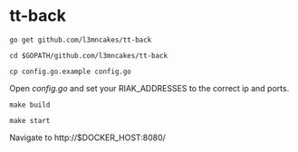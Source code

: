 # tt-back

`go get github.com/l3mncakes/tt-back`

`cd $GOPATH/github.com/l3mncakes/tt-back`

`cp config.go.example config.go`

Open *config.go* and set your RIAK_ADDRESSES to the correct ip and
ports.

`make build`

`make start`

Navigate to http://$DOCKER_HOST:8080/
